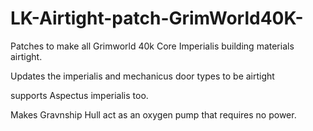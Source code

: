 # LK-Airtight-patch-GrimWorld40K-
Patches to make all Grimworld 40k Core Imperialis building materials airtight.

Updates the imperialis and mechanicus door types to be airtight 

supports Aspectus imperialis too.

Makes Gravnship Hull act as an oxygen pump that requires no power.
